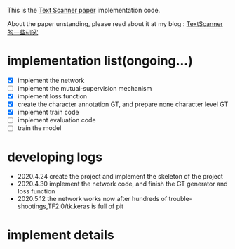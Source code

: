 This is the [Text Scanner paper](https://arxiv.org/abs/1912.12422) implementation code.

About the paper unstanding, please read about it at my blog : [TextScanner的一些研究](http://www.piginzoo.com/machine-learning/2020/04/14/ocr-fa-textscanner) 

# implementation list(ongoing...)
- [X] implement the network
- [ ] implement the mutual-supervision mechanism
- [X] implement loss function
- [X] create the character annotation GT, and prepare none character level GT
- [X] implement train code
- [ ] implement evaluation code
- [ ] train the model

# developing logs
- 2020.4.24 create the project and implement the skeleton of the project
- 2020.4.30 implement the network code, and finish the GT generator and loss function
- 2020.5.12 the network works now after hundreds of trouble-shootings,TF2.0/tk.keras is full of pit


# implement details

## 